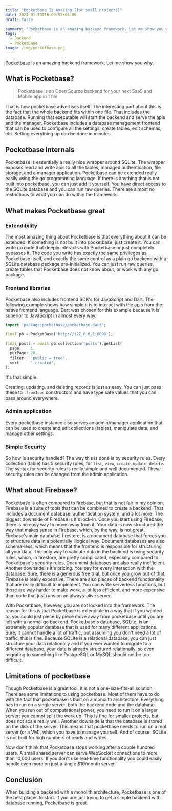 ```yaml
---
title: "Pocketbase Is Amazing (for small projects)"
date: 2024-01-13T16:09:57+05:00
draft: false

summary: "Pocketbase is an amazing backend framework. Let me show you why."
tags:
  - Backend
  - PocketBase
image: /img/pocketbase.png
---
```


[Pocketbase](https://pocketbase.io/) is an amazing backend framework. Let me show you why.

## What is Pocketbase?

> Pocketbase is an Open Source backend for your next SaaS and Mobile app in 1 file

That is how pocketbase advertises itself. The interesting part about this is the fact that the whole backend fits within one file. That includes the database. Running that executable will start the backend and serve the apis and the manager. Pocketbase includes a database management frontend that can be used to configure all the settings, create tables, edit schemas, etc. Setting everything up can be done in minutes.

## Pocketbase internals

Pocketbase is essentially a really nice wrapper around SQLite. The wrapper exposes read and write apis to all the tables, managed authentication, file storage, and a manager application. Pocketbase can be extended really easily using the go programming language. If there is anything that is not built into pocketbase, you can just add it yourself. You have direct access to the SQLite database and you can run raw queries. There are almost no restrictions to what you can do within the framework.

## What makes Pocketbase great

### Extendibility

The most amazing thing about Pocketbase is that everything about it can be extended. If something is not built into pocketbase, just create it. You can write go code that deeply interacts with Pocketbase or just completely bypasses it. The code you write has exactly the same privileges as Pocketbase itself, and exactly the same control as a plain go backend with a SQLite database package pre-initialized. You can just run raw queries, create tables that Pocketbase does not know about, or work with any go package.

### Frontend libraries

Pocketbase also includes frontend SDK's for JavaScript and Dart. The following example shows how simple it is to interact with the apis from the native frontend language. Dart was chosen for this example because it is superior to JavaScript in almost every way.

```dart
import 'package:pocketbase/pocketbase.dart';

final pb = PocketBase('http://127.0.0.1:8090');

final posts = await pb.collection('posts').getList(
  page:    1,
  perPage: 20,
  filter:  'public = true',
  sort:    '-created',
);
```

It's that simple.

Creating, updating, and deleting records is just as easy. You can just pass these to `.fromJson` constructors and have type safe values that you can pass around everywhere.

### Admin application

Every pocketbase instance also serves an admin/manager application that can be used to create and edit collections (tables), manipulate data, and manage other settings.

### Simple Security

So how is security handled? The way this is done is by security rules. Every collection (table) has 5 security rules, for `list`, `view`, `create`, `update`, `delete`. The syntax for security rules is really simple and well documented. These security rules can be changed from the admin application.

## What about Firebase?

Pocketbase is often compared to firebase, but that is not fair in my opinion. Firebase is a suite of tools that can be combined to create a backend. That includes a document database, authentication system, and a lot more. The biggest downside of Firebase is it's lock-in. Once you start using Firebase, there is no easy way to move away from it. Your data is now structured the way that makes sense in Firebase, which, by the way, is not great. Firebase's main database, firestore, is a document database that forces you to structure data in a potentially illogical way. Document databases are also schema-less, which means that the frontend is responsible for structuring all your data. The only way to validate data in the backend is using security rules, which, in firestore, are pretty complicated, especially compared to Pocketbase's security rules. Document databases are also really inefficient. Another downside is it's pricing. You pay for every interaction with the database. Sure, there is a generous free trial, but once you grow out of that, Firebase is really expensive. There are also pieces of backend functionality that are really difficult to implement. You can write serverless functions, but those are way harder to make work, a lot less efficient, and more expensive than code that just runs on an always-alive server.

With Pocketbase, however, you are not locked into the framework. The reason for this is that Pocketbase is extendible in a way that if you wanted to, you could just piece by piece move away from pocketbase until you are left with a normal go backend. Pocketbase's database, SQLite, is an extremely popular database that is used for many different applications. Sure, it cannot handle a lot of traffic, but assuming you don't need a lot of traffic, this is fine. Because SQLite is a relational database, you can just structure your data relationally and if you ever wanted to migrate to a different database, your data is already structured relationally, so even migrating to something like PostgreSQL or MySQL should not be too difficult.

## Limitations of pocketbase

Though Pocketbase is a great tool, it is not a one-size-fits-all solution. There are some limitations to using pocketbase. Most of them have to do with the fact that pocketbase is built on a monolith architecture. Everything has to run on a single server, both the backend code and the database. When you run out of computational power, you need to run it on a larger server; you cannot split the work up. This is fine for smaller projects, but does not scale really well. Another downside is that the database is stored on the disk of the server. This means that pocketbase needs to run on a real server (or a VM), which you have to manage yourself. And of course, SQLite is not built for high numbers of reads and writes. 

Now don't think that Pocketbase stops working after a couple hundred users. A small shared server can serve WebSocket connections to more than 10,000 users. If you don't use real-time functionality you could easily handle even more on just a single $10/month server. 

## Conclusion

When building a backend with a monolith architecture, Pocketbase is one of the best places to start. If you are just trying to get a simple backend with database running, Pocketbase is great.
